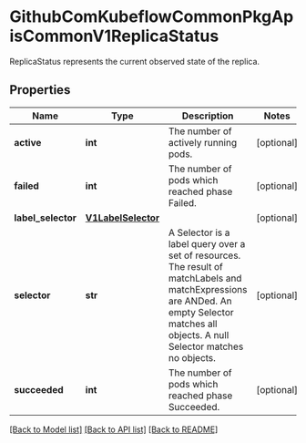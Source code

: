 # GithubComKubeflowCommonPkgApisCommonV1ReplicaStatus

ReplicaStatus represents the current observed state of the replica.
## Properties
Name | Type | Description | Notes
------------ | ------------- | ------------- | -------------
**active** | **int** | The number of actively running pods. | [optional] 
**failed** | **int** | The number of pods which reached phase Failed. | [optional] 
**label_selector** | [**V1LabelSelector**](V1LabelSelector.md) |  | [optional] 
**selector** | **str** | A Selector is a label query over a set of resources. The result of matchLabels and matchExpressions are ANDed. An empty Selector matches all objects. A null Selector matches no objects. | [optional] 
**succeeded** | **int** | The number of pods which reached phase Succeeded. | [optional] 

[[Back to Model list]](../README.md#documentation-for-models) [[Back to API list]](../README.md#documentation-for-api-endpoints) [[Back to README]](../README.md)


